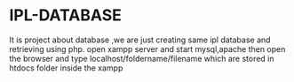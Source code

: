 # IPL-DATABASE
It is project about database ,we are just creating same ipl database and retrieving using php.
open xampp server and start mysql,apache
then open the browser and type localhost/foldername/filename which are stored in htdocs folder inside the xampp
